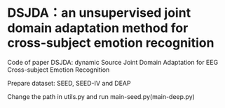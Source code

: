 # DSJDA：an unsupervised joint domain adaptation method for cross-subject emotion recognition
Code of paper DSJDA: dynamic Source Joint Domain Adaptation for EEG Cross-subject Emotion Recognition

Prepare dataset: SEED, SEED-IV and DEAP

Change the path in utils.py and run main-seed.py(main-deep.py)
